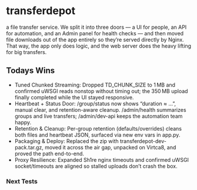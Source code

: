 # transferdepot
a file transfer service. We split it into three doors — a UI for people, an API for automation, and an Admin panel for health checks — and then moved file downloads out of the app entirely so they’re served directly by Nginx. That way, the app only does logic, and the web server does the heavy lifting for big transfers. 

## Todays Wins

  - Tuned Chunked Streaming: Dropped TD_CHUNK_SIZE to 1 MB and confirmed uWSGI reads nonstop without timing
  out; the 350 MB upload finally completed while the UI stayed responsive.
  - Heartbeat + Status Door: /group/status now shows “duration ≈ …”, manual clear, and retention-aware
  cleanup. /admin/health summarizes groups and live transfers; /admin/dev-api keeps the automation team
  happy.
  - Retention & Cleanup: Per-group retention (defaults/overrides) cleans both files and heartbeat JSON,
  surfaced via new env vars in app.py.
  - Packaging & Deploy: Replaced the zip with transferdepot-dev-pack.tar.gz, moved it across the air gap,
  unpacked on Virtca8, and proved the path end-to-end.
  - Proxy Resilience: Expanded Sh1re nginx timeouts and confirmed uWSGI socket/timeouts are aligned so
  stalled uploads don’t crash the box.

###  Next Tests


